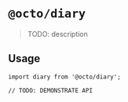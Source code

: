 # `@octo/diary`

> TODO: description

## Usage

```
import diary from '@octo/diary';

// TODO: DEMONSTRATE API
```
